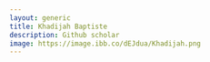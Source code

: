 ```yaml
---
layout: generic
title: Khadijah Baptiste
description: Github scholar
image: https://image.ibb.co/dEJdua/Khadijah.png
---
```

